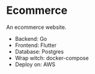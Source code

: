 # Ecommerce

An ecommerce website.

- Backend: Go
- Frontend: Flutter
- Database: Postgres
- Wrap witch: docker-compose
- Deploy on: AWS
